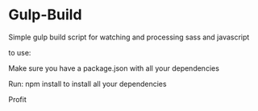 Gulp-Build
==========

Simple gulp build script for watching and processing sass and javascript

to use:

Make sure you have a package.json with all your dependencies

Run: npm install to install all your dependencies

Profit
